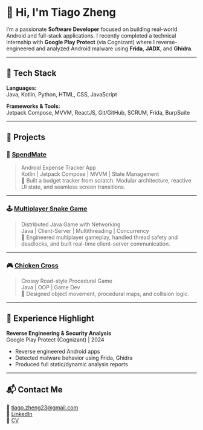 # 👋 Hi, I'm Tiago Zheng

I’m a passionate **Software Developer** focused on building real-world Android and full-stack applications. I recently completed a technical internship with **Google Play Protect** (via Cognizant) where I reverse-engineered and analyzed Android malware using **Frida**, **JADX**, and **Ghidra**.

---

## 🔧 Tech Stack

**Languages:**  
Java, Kotlin, Python, HTML, CSS, JavaScript

**Frameworks & Tools:**  
Jetpack Compose, MVVM, ReactJS, Git/GitHub, SCRUM, Frida, BurpSuite

---

## 💼 Projects

### 📱 [SpendMate](https://github.com/TiagoZheng/SpendMate)
> Android Expense Tracker App  
Kotlin | Jetpack Compose | MVVM | State Management  
📌 Built a budget tracker from scratch. Modular architecture, reactive UI state, and seamless screen transitions.

---

### 🕹 [Multiplayer Snake Game](https://github.com/TiagoZheng/FullStackCourse)  
> Distributed Java Game with Networking  
Java | Client-Server | Multithreading | Concurrency  
📌 Engineered multiplayer gameplay, handled thread safety and deadlocks, and built real-time client-server communication.

---

### 🎮 [Chicken Cross](https://github.com/TiagoZheng/FullStackCourse)
> Crossy Road-style Procedural Game  
Java | OOP | Game Dev  
📌 Designed object movement, procedural maps, and collision logic.

---

## 🧠 Experience Highlight

**Reverse Engineering & Security Analysis**  
Google Play Protect (Cognizant) | 2024  
- Reverse engineered Android apps  
- Detected malware behavior using Frida, Ghidra  
- Produced full static/dynamic analysis reports

---

## 📬 Contact Me

📧 tiago.zheng23@gmail.com  
📎 [LinkedIn](https://www.linkedin.com/in/tiago-zheng-a281851a5)  
📂 [CV](https://your-cv-link-if-public.com)
